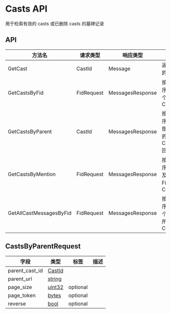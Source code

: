 # Casts API

用于检索有效的 casts 或已删除 casts 的墓碑记录

## API

| 方法名                  | 请求类型   | 响应类型         | 描述                                      |
| ----------------------- | ---------- | ---------------- | ----------------------------------------- |
| GetCast                 | CastId     | Message          | 返回指定的 Cast                           |
| GetCastsByFid           | FidRequest | MessagesResponse | 按时间倒序返回某个 Fid 的 CastAdds        |
| GetCastsByParent        | CastId     | MessagesResponse | 按时间倒序返回对指定 Cast 的 CastAdd 回复 |
| GetCastsByMention       | FidRequest | MessagesResponse | 按时间倒序返回提及某个 Fid 的 CastAdds    |
| GetAllCastMessagesByFid | FidRequest | MessagesResponse | 按时间倒序返回某个 Fid 的所有 Casts       |

## CastsByParentRequest

| 字段           | 类型              | 标签     | 描述 |
| -------------- | ----------------- | -------- | ---- |
| parent_cast_id | [CastId](#CastId) |          |      |
| parent_url     | [string](#string) |          |      |
| page_size      | [uint32](#uint32) | optional |      |
| page_token     | [bytes](#bytes)   | optional |      |
| reverse        | [bool](#bool)     | optional |      |
